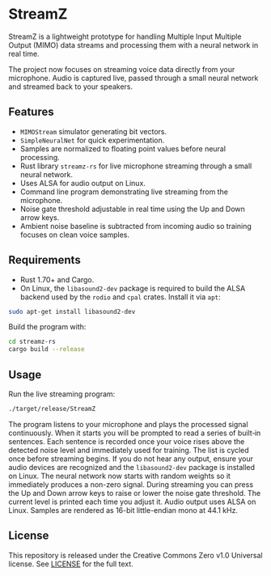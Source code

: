 # StreamZ

StreamZ is a lightweight prototype for handling Multiple Input Multiple Output (MIMO) data streams and processing them with a neural network in real time.

The project now focuses on streaming voice data directly from your microphone. Audio is captured live, passed through a small neural network and streamed back to your speakers.

## Features

- `MIMOStream` simulator generating bit vectors.
- `SimpleNeuralNet` for quick experimentation.
- Samples are normalized to floating point values before neural processing.
- Rust library `streamz-rs` for live microphone streaming through a small neural network.
- Uses ALSA for audio output on Linux.
- Command line program demonstrating live streaming from the microphone.
- Noise gate threshold adjustable in real time using the Up and Down arrow keys.
- Ambient noise baseline is subtracted from incoming audio so training focuses on clean voice samples.

## Requirements

- Rust 1.70+ and Cargo.
- On Linux, the `libasound2-dev` package is required to build the ALSA backend
  used by the `rodio` and `cpal` crates. Install it via `apt`:

```bash
sudo apt-get install libasound2-dev
```

Build the program with:

```bash
cd streamz-rs
cargo build --release
```

## Usage

Run the live streaming program:

```bash
./target/release/StreamZ
```

The program listens to your microphone and plays the processed signal continuously.
When it starts you will be prompted to read a series of built‑in sentences.
Each sentence is recorded once your voice rises above the detected noise level
and immediately used for training. The list is cycled once before streaming
begins.
If you do not hear any output, ensure your audio devices are recognized and the
`libasound2-dev` package is installed on Linux. The neural network now starts
with random weights so it immediately produces a non-zero signal.
During streaming you can press the Up and Down arrow keys to raise or lower the
noise gate threshold. The current level is printed each time you adjust it.
Audio output uses ALSA on Linux.
Samples are rendered as 16-bit little-endian mono at 44.1 kHz.

## License

This repository is released under the Creative Commons Zero v1.0 Universal license. See [LICENSE](LICENSE) for the full text.
